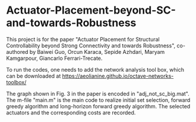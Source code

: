 # Actuator-Placement-beyond-SC-and-towards-Robustness

This project is for the paper "Actuator Placement for Structural Controllability beyond Strong Connectivity and towards Robustness", co-authored by Baiwei Guo, Orcun Karaca, Sepide Azhdari, Maryam Kamgarpour, Giancarlo Ferrari-Trecate. 

To run the codes, one needs to add the network analysis tool box, which can be downloaded at https://aeolianine.github.io/octave-networks-toolbox/

The graph shown in Fig. 3 in the paper is encoded in "adj_not_sc_big.mat". The m-file "main.m" is the main code to realize initial set selection, forward greedy algorithm and long-horizon forward greedy algorithm. The selected actuators and the corresponding costs are recorded. 

